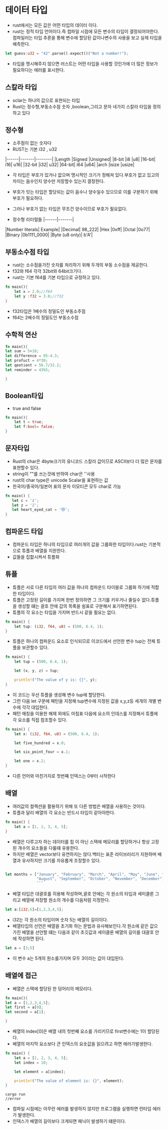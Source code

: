 # 데이터 타입

- rust에서는 모든 값은 어떤 타입의 데이터 이다.
- rust는 정적 타입 언어이다.즉 컴파일 시점에 모든 변수의 타입이 결정되어야한다.컴파일러는 타입 추론을 통해 변수에 할당된 값이나변수의 사용을 보고 실제 타입을 예측한다.

```rs
let guess:u32 = "42".parse().expect()("Not a number!");
```

- 타입을 명시해주지 않으면 러스트는 어떤 타입을 사용할 것인가에 더 많은 정보가 필요하다는 에러를 표시한다.

## 스칼라 타입

- sclar는 하나의 값으로 표현되는 타입
- Rust는 정수형,부동소수점 숫자 ,boolean,그리고 문자 네가지 스칼라 타입을 정의하고 있다

## 정수형

- 소주점이 없는 숫자다
- RUST는 기본 i32 , u32

|------|-------|--------|
|Length |Signed |Unsigned|
|8-bit |i8 |u8|
|16-bit| i16| u16|
|32-bit |i32| u32|
|64-bit| i64 |u64|
|arch |isize |usize|

- 각 타입은 부호가 있거나 앖으며 명시적인 크기가 정해져 있다.부호가 없고 있고의 차이는 음수인지 양수만 저장할수 있는지 결정한다.
- 부호가 잇는 타입은 할당되는 값이 음수나 양수일수 있으므로 이를 구분하기 위해 부호가 필요하다.
- 그러나 부호가 없는 타입은 무조건 양수이므로 부호가 필요없다.

- 정수형 리터럴들
  |------|-------|

|Number literals| Example|
|Decimal| 98_222|
|Hex |0xff|
|Octal |0o77|
|Binary |0b1111_0000|
|Byte (u8 only)| b'A'|

## 부동소수점 타입

- rust는 소수점을가진 숫자를 처리하기 위해 두개의 부동 소수점을 제공한다.
- f32와 f64 각각 32bit와 64bit크기다.
- rust는 기본 f64를 기본 타입으로 규정하고 있다.

```rs
fn main(){
    let x = 2.0;//f64
    let y :f32 = 3.0;//f32
}
```

- f32타입은 1배수의 정밀도인 부동소주점
- f64는 2배수의 정밀도인 부동소수점

## 수학적 연산

```rs
fn main(){
let sum = 5+10;
let difference = 95-4.3;
let profuct = 4*30;
let qeotient = 56.7/32.2;
let reminder = 43%5;

}
```

## Boolean타입

- true and false

```rs
fn main(){
    let t = true;
    let f:bool= false;
}
```

## 문자타입

- Rust의 char은 4byte크기의 유니코드 스칼라 값이므로 ASCII보다 더 많은 문자를 표현할수 있다.
- string이 ""를 쓰는것에 반하여 char은 ''사용
- rust의 char type은 unicode Scalar을 표현하는 값
- 한국어/중국어/일본어 표의 문자 이모티콘 모두 char로 가능

```rs
fn main() {
   let c = 'z';
   let z = 'ℤ';
   let heart_eyed_cat = '😻';
}
```

## 컴파운드 타입

- 컴파운드 타입은 하나의 타입으로 여러개의 값을 그룹화한 타입이다.rust는 기본적으로 튜플과 배열을 지원한다.
- 값들을 집핪시켜서 튜플화

## 튜플

- 튜플은 서로 다른 타입의 여러 값을 하나의 컴파운드 타이븡로 그룹화 하기에 적합한 타입이다.
- 튜플은 고정된 길이를 가지며 한번 정의하면 그 크기를 키우거나 줄일수 없다.튜플을 생성할 떄는 괄호 안에 갑의 목록을 쉼표로 구분해서 표기하면된다.
- 튜플의 각 요소는 타입을 가지며 반드시 같을 필요는 없다.

```rs
fn main() {
    let tup: (i32, f64, u8) = (500, 6.4, 1);
}
```

- 튜플은 하나의 컴파운드 요소로 인식되므로 이코드에서 선언한 변수 tup는 전체 튜플을 보관할수 있다.

```rs
fn main() {
    let tup = (500, 6.4, 1);

    let (x, y, z) = tup;

    println!("The value of y is: {}", y);
}

```

- 이 코드는 우선 튜플을 생성해 변수 tup에 할당한다.
- 그런 다음 let 구문에 패턴을 지정해 tup변수에 지정된 값을 x,y,z등 세개의 개별 변수에 각각 대입한다.
- 패턴 매칭을 이용한 해제 외에도 마침표 다음에 요소의 인데스를 지정해서 튜플에 각 요소를 직접 참조할수 있다.

```rs
fn main() {
    let x: (i32, f64, u8) = (500, 6.4, 1);

    let five_hundred = x.0;

    let six_point_four = x.1;

    let one = x.2;
}
```

- 다른 언어와 마친가지로 첫번쨰 인덱스는 0부터 시작한다

## 배열

- 여러값의 컬렉션을 활용하기 위해 또 다른 방법은 배열을 사용하는 것이다.
- 튜플과 달리 배열의 각 요소는 반드시 타입이 같아야한다.

```rs
fn main() {
    let a = [1, 2, 3, 4, 5];
}
```

- 배열은 다루고자 하는 데이터를 힙 이 아닌 스택에 메모리를 할당하거나 항상 고정된 개수의 요소들을 다룰떄 유용한다.
- 하지만 배열은 vector보다 유연하지는 않다.백터는 표준 라이브러리가 지원하며 배열과 유사하지만 크기를 자유롭게 조정할수 있다.

````rs

let months = ["January", "February", "March", "April", "May", "June", "July",
              "August", "September", "October", "November", "December"];
              ```
````

- 배열 타입은 대괄호를 히용해 작성하며,괄호 안에는 각 원소의 타입과 세미클론 그리고 배열에 저장할 원소의 개수를 다음처럼 지정한다.

```rs
let a:[i32;5]=[1,2,3,4,5];
```

- i32는 각 원소의 타입이며 숫자 5는 배열의 길이이다.
- 배열타입의 선언은 배열을 초기화 하는 문법과 유사해보인다.각 원소에 같은 값으 가진 배열을 선언할 떄는 다음과 같이 초깃값과 세이클론 배열의 길이를 대괄호 안에 작성하면 된다.

```rs
let a = [3;5]
```

- 이 변수 a는 5개의 원소를가지며 모두 3이라는 값이 대입된다.

## 배열에 접근

- 배열은 스택에 할당된 한 덩어리의 메모리다.

```rs
fn main(){
let a = [1,2,3,4,5];
let first = a[0];
let second = a[1];

}

```

- 배열의 index[0]은 배열 내의 첫번쨰 요소를 가리키므로 first변수에는 1이 할당된다.
- 배열의 마지막 요소보다 큰 인덱스의 요솟값을 읽으려고 하면 에러가발생한다.

```rs
fn main() {
    let a = [1, 2, 3, 4, 5];
    let index = 10;

    let element = a[index];

    println!("The value of element is: {}", element);
}
```

```
cargo run
//error
```

- 컴파일 시점에는 아무런 에러를 발생하지 않지만 프로그램을 실행하면 런타임 에러가 발생한다.
- 인덱스가 배열의 길이보다 크게되면 패닉이 발생하기 떄문이다.
